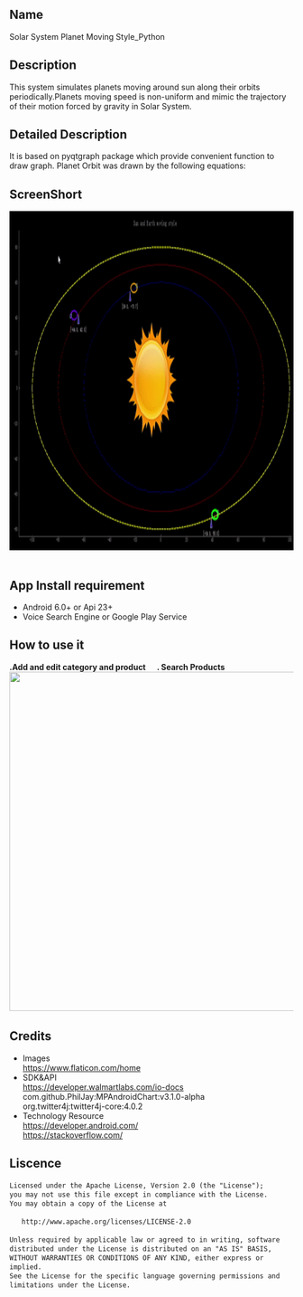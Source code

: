 ## Name
 Solar System Planet Moving Style_Python
## Description
This system simulates planets moving around sun along their orbits periodically.Planets moving speed is non-uniform and mimic the trajectory of their motion 
forced by gravity in Solar System.
## Detailed Description
It is based on pyqtgraph package which provide convenient function to draw graph.
Planet Orbit was drawn by the following equations:

## ScreenShort
<img src="https://github.com/JianqinWang01/SunAndEarthMoving_Python/blob/master/python_solar.gif" data-canonical-src="https://github.com/JianqinWang01/SunAndEarthMoving_Python/blob/master/python_solar.gif" width="800" height="600" />&nbsp;
## App Install requirement
* Android 6.0+ or Api 23+
* Voice Search Engine or Google Play Service
## How to use it
<b>.Add and edit category and product</b> &nbsp; &nbsp;           <b>. Search Products</b><br/>
<img src="https://github.com/JianqinWang01/Inventory-App/blob/master/Images/Home.gif" data-canonical-src="https://github.com/JianqinWang01/SunAndEarthMoving_Python/blob/master/python_solar.gif" width="800" height="600" />
<br/>

## Credits
* Images<br/>
   https://www.flaticon.com/home<br/>
* SDK&API<br/>
    https://developer.walmartlabs.com/io-docs<br/>
    com.github.PhilJay:MPAndroidChart:v3.1.0-alpha<br/>
    org.twitter4j:twitter4j-core:4.0.2<br/>
* Technology Resource<br/>
  https://developer.android.com/              
   https://stackoverflow.com/
## Liscence
```
Licensed under the Apache License, Version 2.0 (the "License");
you may not use this file except in compliance with the License.
You may obtain a copy of the License at

   http://www.apache.org/licenses/LICENSE-2.0

Unless required by applicable law or agreed to in writing, software
distributed under the License is distributed on an "AS IS" BASIS,
WITHOUT WARRANTIES OR CONDITIONS OF ANY KIND, either express or implied.
See the License for the specific language governing permissions and
limitations under the License.

```

